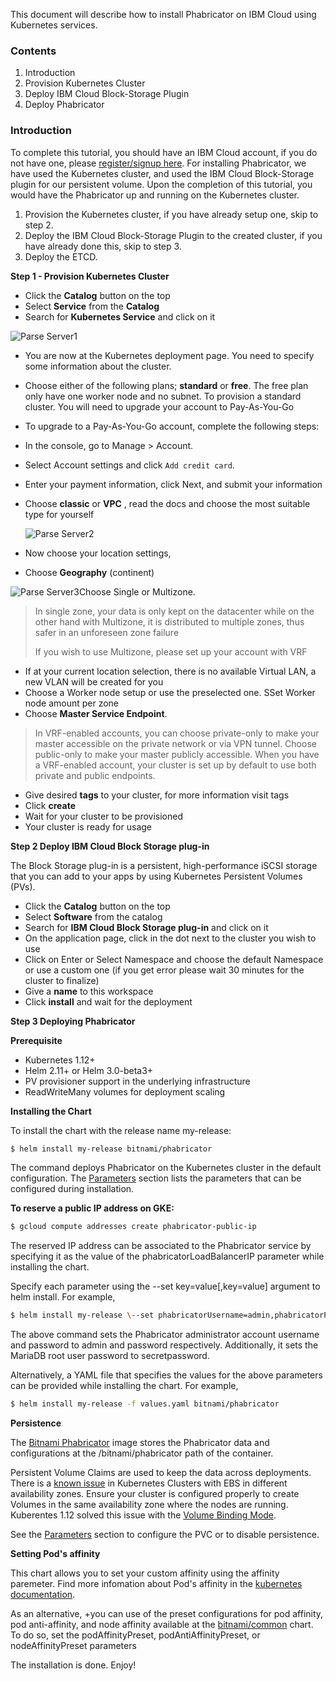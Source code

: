 This document will describe how to install Phabricator on IBM Cloud using Kubernetes services.

### **Contents**

1. Introduction
2. Provision Kubernetes Cluster
3. Deploy IBM Cloud Block-Storage Plugin
4. Deploy Phabricator

### **Introduction**

To complete this tutorial, you should have an IBM Cloud account, if you do not have one, please [register/signup here](https://cloud.ibm.com/registration). For installing Phabricator, we have used the Kubernetes cluster, and used the IBM Cloud Block-Storage plugin for our persistent volume. Upon the completion of this tutorial, you would have the Phabricator up and running on the Kubernetes cluster.

1. Provision the Kubernetes cluster, if you have already setup one, skip to step 2.
2. Deploy the IBM Cloud Block-Storage Plugin to the created cluster, if you have already done this, skip to step 3.
3. Deploy the ETCD.

**Step 1 - Provision Kubernetes Cluster**

- Click the **Catalog** button on the top
- Select **Service** from the **Catalog**
- Search for **Kubernetes Service** and click on it


![Parse Server1](https://user-images.githubusercontent.com/5286796/106688265-c4507e80-65f3-11eb-9dbd-288903ff044a.png)


- You are now at the Kubernetes deployment page. You need to specify some information about the cluster.

- Choose either of the following plans; **standard** or **free**. The free plan only have one worker node and no subnet. To provision a standard cluster. You will need to upgrade your account to Pay-As-You-Go

- To upgrade to a Pay-As-You-Go account, complete the following steps:

- In the console, go to Manage > Account.

- Select Account settings and click `Add credit card`.

- Enter your payment information, click Next, and submit your information

- Choose **classic** or **VPC** , read the docs and choose the most suitable type for yourself

  

  ![Parse Server2](https://user-images.githubusercontent.com/5286796/106688262-c3b7e800-65f3-11eb-8b31-8a3bf0e7e387.png)

  

- Now choose your location settings,

- Choose **Geography** (continent)

  

![Parse Server3](https://user-images.githubusercontent.com/5286796/106688258-c1ee2480-65f3-11eb-9196-112a069239c0.png)Choose Single or Multizone. 

> In single zone, your data is only kept on the datacenter while on the other hand with Multizone, it is distributed to multiple zones, thus safer in an unforeseen zone failure
>
> If you wish to use Multizone, please set up your account with VRF
> 

- If at your current location selection, there is no available Virtual LAN, a new VLAN will be created for you
- Choose a Worker node setup or use the preselected one. SSet Worker node amount per zone
- Choose **Master Service Endpoint**. 

  
> In VRF-enabled accounts, you can choose private-only to make your master accessible on the private network or via VPN tunnel. Choose public-only to make your master publicly accessible. When you have a VRF-enabled account, your cluster is set up by default to use both private and public endpoints.

- Give desired **tags** to your cluster, for more information visit tags
- Click **create**
- Wait for your cluster to be provisioned
- Your cluster is ready for usage

**Step 2 Deploy IBM Cloud Block Storage plug-in**

The Block Storage plug-in is a persistent, high-performance iSCSI storage that you can add to your apps by using Kubernetes Persistent Volumes (PVs).

- Click the **Catalog** button on the top
- Select **Software** from the catalog
- Search for **IBM Cloud Block Storage plug-in** and click on it
- On the application page, click in the dot next to the cluster you wish to use
- Click on Enter or Select Namespace and choose the default Namespace or use a custom one (if you get error please wait 30 minutes for the cluster to finalize)
- Give a **name** to this workspace
- Click **install** and wait for the deployment

**Step 3 Deploying Phabricator**

**Prerequisite**

- Kubernetes 1.12+
- Helm 2.11+ or Helm 3.0-beta3+
- PV provisioner support in the underlying infrastructure
- ReadWriteMany volumes for deployment scaling

**Installing the Chart**

To install the chart with the release name my-release:

```sh
$ helm install my-release bitnami/phabricator
```



The command deploys Phabricator on the Kubernetes cluster in the default configuration. The [Parameters](https://hub.kubeapps.com/#parameters) section lists the parameters that can be configured during installation.

**To reserve a public IP address on GKE:**

```sh
$ gcloud compute addresses create phabricator-public-ip
```

The reserved IP address can be associated to the Phabricator service by specifying it as the value of the phabricatorLoadBalancerIP parameter while installing the chart.

Specify each parameter using the --set key=value[,key=value] argument to helm install. For example,

```sh
$ helm install my-release \--set phabricatorUsername=admin,phabricatorPassword=password,mariadb.mariadbRootPassword=secretpassword \bitnami/phabricator
```

The above command sets the Phabricator administrator account username and password to admin and password respectively. Additionally, it sets the MariaDB root user password to secretpassword.

Alternatively, a YAML file that specifies the values for the above parameters can be provided while installing the chart. For example,

```sh
$ helm install my-release -f values.yaml bitnami/phabricator
```

**Persistence**

The [Bitnami Phabricator](https://github.com/bitnami/bitnami-docker-phabricator) image stores the Phabricator data and configurations at the /bitnami/phabricator path of the container.

Persistent Volume Claims are used to keep the data across deployments. There is a [known issue](https://github.com/kubernetes/kubernetes/issues/39178) in Kubernetes Clusters with EBS in different availability zones. Ensure your cluster is configured properly to create Volumes in the same availability zone where the nodes are running. Kuberentes 1.12 solved this issue with the [Volume Binding Mode](https://kubernetes.io/docs/concepts/storage/storage-classes/#volume-binding-mode).

See the [Parameters](https://cloud.ibm.com/catalog/content/phabricator#parameters) section to configure the PVC or to disable persistence.

**Setting Pod's affinity**

This chart allows you to set your custom affinity using the affinity paremeter. Find more infomation about Pod's affinity in the [kubernetes documentation](https://kubernetes.io/docs/concepts/configuration/assign-pod-node/#affinity-and-anti-affinity).

As an alternative, +you can use of the preset configurations for pod affinity, pod anti-affinity, and node affinity available at the [bitnami/common](https://github.com/bitnami/charts/tree/master/bitnami/common#affinities) chart. To do so, set the podAffinityPreset, podAntiAffinityPreset, or nodeAffinityPreset parameters

The installation is done. Enjoy!
